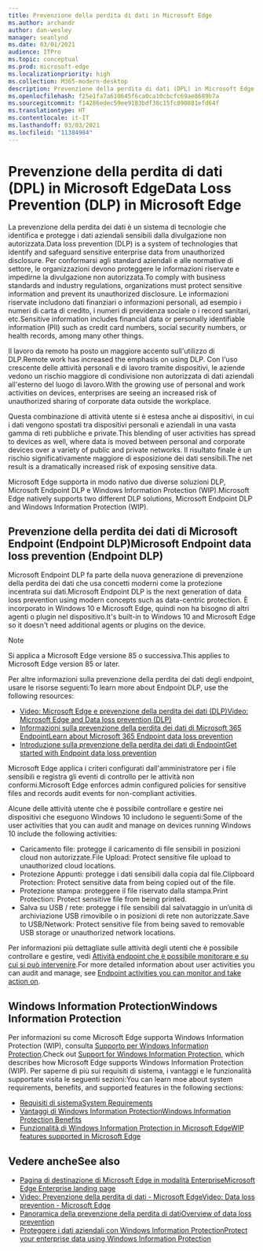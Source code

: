 ```yaml
---
title: Prevenzione della perdita di dati in Microsoft Edge
ms.author: archandr
author: dan-wesley
manager: seanlynd
ms.date: 03/01/2021
audience: ITPro
ms.topic: conceptual
ms.prod: microsoft-edge
ms.localizationpriority: high
ms.collection: M365-modern-desktop
description: Prevenzione della perdita di dati (DPL) in Microsoft Edge
ms.openlocfilehash: f25e1fa7a610645f6ca0ca10cbcfc69ae8689b7a
ms.sourcegitcommit: f14286edec59ee9183bdf38c15fc890881efd64f
ms.translationtype: HT
ms.contentlocale: it-IT
ms.lasthandoff: 03/03/2021
ms.locfileid: "11384984"
---
```

# <a name="data-loss-prevention-dlp-in-microsoft-edge"></a><span data-ttu-id="dbcdd-103">Prevenzione della perdita di dati (DPL) in Microsoft Edge</span><span class="sxs-lookup"><span data-stu-id="dbcdd-103">Data Loss Prevention (DLP) in Microsoft Edge</span></span>

<span data-ttu-id="dbcdd-104">La prevenzione della perdita dei dati è un sistema di tecnologie che identifica e protegge i dati aziendali sensibili dalla divulgazione non autorizzata.</span><span class="sxs-lookup"><span data-stu-id="dbcdd-104">Data loss prevention (DLP) is a system of technologies that identify and safeguard sensitive enterprise data from unauthorized disclosure.</span></span> <span data-ttu-id="dbcdd-105">Per conformarsi agli standard aziendali e alle normative di settore, le organizzazioni devono proteggere le informazioni riservate e impedirne la divulgazione non autorizzata.</span><span class="sxs-lookup"><span data-stu-id="dbcdd-105">To comply with business standards and industry regulations, organizations must protect sensitive information and prevent its unauthorized disclosure.</span></span> <span data-ttu-id="dbcdd-106">Le informazioni riservate includono dati finanziari o informazioni personali, ad esempio i numeri di carta di credito, i numeri di previdenza sociale o i record sanitari, etc.</span><span class="sxs-lookup"><span data-stu-id="dbcdd-106">Sensitive information includes financial data or personally identifiable information (PII) such as credit card numbers, social security numbers, or health records, among many other things.</span></span>

<span data-ttu-id="dbcdd-107">Il lavoro da remoto ha posto un maggiore accento sull'utilizzo di DLP.</span><span class="sxs-lookup"><span data-stu-id="dbcdd-107">Remote work has increased the emphasis on using DLP.</span></span> <span data-ttu-id="dbcdd-108">Con l'uso crescente delle attività personali e di lavoro tramite dispositivi, le aziende vedono un rischio maggiore di condivisione non autorizzata di dati aziendali all'esterno del luogo di lavoro.</span><span class="sxs-lookup"><span data-stu-id="dbcdd-108">With the growing use of personal and work activities on devices, enterprises are seeing an increased risk of unauthorized sharing of corporate data outside the workplace.</span></span>

<span data-ttu-id="dbcdd-109">Questa combinazione di attività utente si è estesa anche ai dispositivi, in cui i dati vengono spostati tra dispositivi personali e aziendali in una vasta gamma di reti pubbliche e private.</span><span class="sxs-lookup"><span data-stu-id="dbcdd-109">This blending of user activities has spread to devices as well, where data is moved between personal and corporate devices over a variety of public and private networks.</span></span> <span data-ttu-id="dbcdd-110">Il risultato finale è un rischio significativamente maggiore di esposizione dei dati sensibili.</span><span class="sxs-lookup"><span data-stu-id="dbcdd-110">The net result is a dramatically increased risk of exposing sensitive data.</span></span>

<span data-ttu-id="dbcdd-111">Microsoft Edge supporta in modo nativo due diverse soluzioni DLP, Microsoft Endpoint DLP e Windows Information Protection (WIP).</span><span class="sxs-lookup"><span data-stu-id="dbcdd-111">Microsoft Edge natively supports two different DLP solutions, Microsoft Endpoint DLP and Windows Information Protection (WIP).</span></span>

## <a name="microsoft-endpoint-data-loss-prevention-endpoint-dlp"></a><span data-ttu-id="dbcdd-112">Prevenzione della perdita dei dati di Microsoft Endpoint (Endpoint DLP)</span><span class="sxs-lookup"><span data-stu-id="dbcdd-112">Microsoft Endpoint data loss prevention (Endpoint DLP)</span></span>

<span data-ttu-id="dbcdd-113">Microsoft Endpoint DLP fa parte della nuova generazione di prevenzione della perdita dei dati che usa concetti moderni come la protezione incentrata sui dati.</span><span class="sxs-lookup"><span data-stu-id="dbcdd-113">Microsoft Endpoint DLP is the next generation of data loss prevention using modern concepts such as data-centric protection.</span></span> <span data-ttu-id="dbcdd-114">È incorporato in Windows 10 e Microsoft Edge, quindi non ha bisogno di altri agenti o plugin nel dispositivo.</span><span class="sxs-lookup"><span data-stu-id="dbcdd-114">It's built-in to Windows 10 and Microsoft Edge so it doesn't need additional agents or plugins on the device.</span></span>

> [!NOTE]
> <span data-ttu-id="dbcdd-115">Si applica a Microsoft Edge versione 85 o successiva.</span><span class="sxs-lookup"><span data-stu-id="dbcdd-115">This applies to Microsoft Edge version 85 or later.</span></span>

<span data-ttu-id="dbcdd-116">Per altre informazioni sulla prevenzione della perdita dei dati degli endpoint, usare le risorse seguenti:</span><span class="sxs-lookup"><span data-stu-id="dbcdd-116">To learn more about Endpoint DLP, use the following resources:</span></span>

- [<span data-ttu-id="dbcdd-117">Video: Microsoft Edge e prevenzione della perdita dei dati (DLP)</span><span class="sxs-lookup"><span data-stu-id="dbcdd-117">Video: Microsoft Edge and Data loss prevention (DLP)</span></span>](microsoft-edge-video-security-dlp.md)
- [<span data-ttu-id="dbcdd-118">Informazioni sulla prevenzione della perdita dei dati di Microsoft 365 Endpoint</span><span class="sxs-lookup"><span data-stu-id="dbcdd-118">Learn about Microsoft 365 Endpoint data loss prevention</span></span>](https://docs.microsoft.com/microsoft-365/compliance/endpoint-dlp-learn-about?view=o365-worldwide&preserve-view=true)
- [<span data-ttu-id="dbcdd-119">Introduzione sulla prevenzione della perdita dei dati di Endpoint</span><span class="sxs-lookup"><span data-stu-id="dbcdd-119">Get started with Endpoint data loss prevention</span></span>](https://docs.microsoft.com/microsoft-365/compliance/endpoint-dlp-getting-started?view=o365-worldwide&preserve-view=true)

<span data-ttu-id="dbcdd-120">Microsoft Edge applica i criteri configurati dall'amministratore per i file sensibili e registra gli eventi di controllo per le attività non conformi.</span><span class="sxs-lookup"><span data-stu-id="dbcdd-120">Microsoft Edge enforces admin configured policies for sensitive files and records audit events for non-compliant activities.</span></span>

<span data-ttu-id="dbcdd-121">Alcune delle attività utente che è possibile controllare e gestire nei dispositivi che eseguono Windows 10 includono le seguenti:</span><span class="sxs-lookup"><span data-stu-id="dbcdd-121">Some of the user activities that you can audit and manage on devices running Windows 10 include the following activities:</span></span>

- <span data-ttu-id="dbcdd-122">Caricamento file: protegge il caricamento di file sensibili in posizioni cloud non autorizzate.</span><span class="sxs-lookup"><span data-stu-id="dbcdd-122">File Upload: Protect sensitive file upload to unauthorized cloud locations.</span></span> <!-- The next 3 screenshots show a sequence where a user tries to drop a sensitive data file on to their local storage.-->
- <span data-ttu-id="dbcdd-123">Protezione Appunti: protegge i dati sensibili dalla copia dal file.</span><span class="sxs-lookup"><span data-stu-id="dbcdd-123">Clipboard Protection: Protect sensitive data from being copied out of the file.</span></span>
- <span data-ttu-id="dbcdd-124">Protezione stampa: proteggere il file riservato dalla stampa.</span><span class="sxs-lookup"><span data-stu-id="dbcdd-124">Print Protection: Protect sensitive file from being printed.</span></span>
- <span data-ttu-id="dbcdd-125">Salva su USB / rete: protegge i file sensibili dal salvataggio in un’unità di archiviazione USB rimovibile o in posizioni di rete non autorizzate.</span><span class="sxs-lookup"><span data-stu-id="dbcdd-125">Save to USB/Network: Protect sensitive file from being saved to removable USB storage or unauthorized network locations.</span></span>

<span data-ttu-id="dbcdd-126">Per informazioni più dettagliate sulle attività degli utenti che è possibile controllare e gestire, vedi [Attività endpoint che è possibile monitorare e su cui si può intervenire](https://docs.microsoft.com/microsoft-365/compliance/endpoint-dlp-learn-about?view=o365-worldwide#endpoint-activities-you-can-monitor-and-take-action-on&preserve-view=true).</span><span class="sxs-lookup"><span data-stu-id="dbcdd-126">For more detailed information about user activities you can audit and manage, see [Endpoint activities you can monitor and take action on](https://docs.microsoft.com/microsoft-365/compliance/endpoint-dlp-learn-about?view=o365-worldwide#endpoint-activities-you-can-monitor-and-take-action-on&preserve-view=true).</span></span>

## <a name="windows-information-protection"></a><span data-ttu-id="dbcdd-127">Windows Information Protection</span><span class="sxs-lookup"><span data-stu-id="dbcdd-127">Windows Information Protection</span></span>

<span data-ttu-id="dbcdd-128">Per informazioni su come Microsoft Edge supporta Windows Information Protection (WIP), consulta [Supporto per Windows Information Protection](https://docs.microsoft.com/deployedge/microsoft-edge-security-windows-information-protection).</span><span class="sxs-lookup"><span data-stu-id="dbcdd-128">Check out [Support for Windows Information Protection](https://docs.microsoft.com/deployedge/microsoft-edge-security-windows-information-protection), which describes how Microsoft Edge supports Windows Information Protection (WIP).</span></span> <span data-ttu-id="dbcdd-129">Per saperne di più sui requisiti di sistema, i vantaggi e le funzionalità supportate visita le seguenti sezioni:</span><span class="sxs-lookup"><span data-stu-id="dbcdd-129">You can learn moe about system requirements, benefits, and supported features in the following sections:</span></span>

- [<span data-ttu-id="dbcdd-130">Requisiti di sistema</span><span class="sxs-lookup"><span data-stu-id="dbcdd-130">System Requirements</span></span>](https://docs.microsoft.com/deployedge/microsoft-edge-security-windows-information-protection#system-requirements)
- [<span data-ttu-id="dbcdd-131">Vantaggi di Windows Information Protection</span><span class="sxs-lookup"><span data-stu-id="dbcdd-131">Windows Information Protection Benefits</span></span>](https://docs.microsoft.com/deployedge/microsoft-edge-security-windows-information-protection#windows-information-protection-benefits)
- [<span data-ttu-id="dbcdd-132">Funzionalità di Windows Information Protection in Microsoft Edge</span><span class="sxs-lookup"><span data-stu-id="dbcdd-132">WIP features supported in Microsoft Edge</span></span>](https://docs.microsoft.com/DeployEdge/microsoft-edge-security-windows-information-protection#wip-features-supported-in-microsoft-edge)

## <a name="see-also"></a><span data-ttu-id="dbcdd-133">Vedere anche</span><span class="sxs-lookup"><span data-stu-id="dbcdd-133">See also</span></span>

- [<span data-ttu-id="dbcdd-134">Pagina di destinazione di Microsoft Edge in modalità Enterprise</span><span class="sxs-lookup"><span data-stu-id="dbcdd-134">Microsoft Edge Enterprise landing page</span></span>](https://aka.ms/EdgeEnterprise)
- [<span data-ttu-id="dbcdd-135">Video: Prevenzione della perdita di dati - Microsoft Edge</span><span class="sxs-lookup"><span data-stu-id="dbcdd-135">Video: Data loss prevention - Microsoft Edge</span></span>](https://www.youtube.com/watch?v=dLD04U9eTqg)
- [<span data-ttu-id="dbcdd-136">Panoramica della prevenzione della perdita di dati</span><span class="sxs-lookup"><span data-stu-id="dbcdd-136">Overview of data loss prevention</span></span>](https://docs.microsoft.com/microsoft-365/compliance/data-loss-prevention-policies?view=o365-worldwide&preserve-view=true)
- [<span data-ttu-id="dbcdd-137">Proteggere i dati aziendali con Windows Information Protection</span><span class="sxs-lookup"><span data-stu-id="dbcdd-137">Protect your enterprise data using Windows Information Protection</span></span>](https://docs.microsoft.com/windows/security/information-protection/windows-information-protection/protect-enterprise-data-using-wip)
